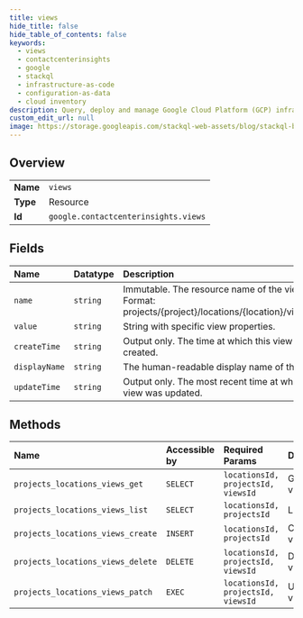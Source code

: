 ```yaml
---
title: views
hide_title: false
hide_table_of_contents: false
keywords:
  - views
  - contactcenterinsights
  - google    
  - stackql
  - infrastructure-as-code
  - configuration-as-data
  - cloud inventory
description: Query, deploy and manage Google Cloud Platform (GCP) infrastructure and resources using SQL
custom_edit_url: null
image: https://storage.googleapis.com/stackql-web-assets/blog/stackql-blog-post-featured-image.png
---
```

  
    

## Overview
<table><tbody>
<tr><td><b>Name</b></td><td><code>views</code></td></tr>
<tr><td><b>Type</b></td><td>Resource</td></tr>
<tr><td><b>Id</b></td><td><code>google.contactcenterinsights.views</code></td></tr>
</tbody></table>

## Fields
| Name | Datatype | Description |
|:-----|:---------|:------------|
| `name` | `string` | Immutable. The resource name of the view. Format: projects/{project}/locations/{location}/views/{view} |
| `value` | `string` | String with specific view properties. |
| `createTime` | `string` | Output only. The time at which this view was created. |
| `displayName` | `string` | The human-readable display name of the view. |
| `updateTime` | `string` | Output only. The most recent time at which the view was updated. |
## Methods
| Name | Accessible by | Required Params | Description |
|:-----|:--------------|:----------------|:------------|
| `projects_locations_views_get` | `SELECT` | `locationsId, projectsId, viewsId` | Gets a view. |
| `projects_locations_views_list` | `SELECT` | `locationsId, projectsId` | Lists views. |
| `projects_locations_views_create` | `INSERT` | `locationsId, projectsId` | Creates a view. |
| `projects_locations_views_delete` | `DELETE` | `locationsId, projectsId, viewsId` | Deletes a view. |
| `projects_locations_views_patch` | `EXEC` | `locationsId, projectsId, viewsId` | Updates a view. |
